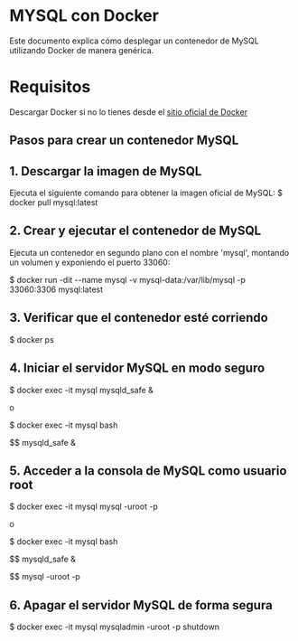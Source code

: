 # MYSQL con Docker
Este documento explica cómo desplegar un contenedor de MySQL utilizando Docker de manera genérica.

# Requisitos
Descargar Docker si no lo tienes desde el [sitio oficial de Docker](http://docker.com/products/docker-desktop/ )

## Pasos para crear un contenedor MySQL

## 1. Descargar la imagen de MySQL
Ejecuta el siguiente comando para obtener la imagen oficial de MySQL:
$ docker pull mysql:latest

## 2. Crear y ejecutar el contenedor de MySQL
Ejecuta un contenedor en segundo plano con el nombre 'mysql', montando un volumen y exponiendo el puerto 33060:

$ docker run -dit --name mysql -v mysql-data:/var/lib/mysql -p 33060:3306 mysql:latest

## 3. Verificar que el contenedor esté corriendo
$ docker ps

## 4. Iniciar el servidor MySQL en modo seguro
$ docker exec -it mysql mysqld_safe & 

o

$ docker exec -it mysql bash

$$ mysqld_safe &

## 5. Acceder a la consola de MySQL como usuario root
$ docker exec -it mysql mysql -uroot -p

o

$ docker exec -it mysql bash

$$ mysqld_safe &

$$ mysql -uroot -p

## 6. Apagar el servidor MySQL de forma segura
$ docker exec -it mysql mysqladmin -uroot -p shutdown

